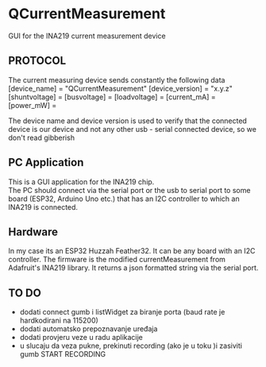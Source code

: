 # QCurrentMeasurement
GUI for the INA219 current measurement device 

PROTOCOL
---------
The current measuring device sends constantly the following data
[device_name] = "QCurrentMeasurement"
[device_version] = "x.y.z"
[shuntvoltage] = <Measured shunt voltage in mV>
[busvoltage] = <Measured bus voltage in V>
[loadvoltage] = <Measured load voltage in V>
[current_mA] = <Measured current in mA>
[power_mW] = <Measured power in mW>

The device name and device version is used to verify that the connected device is 
our device and not any other usb - serial  connected device, so we don't read gibberish


PC Application
---------------
This is a GUI application for the INA219 chip.  
The PC should connect via the serial port or the usb to serial port to some board 
(ESP32, Arduino Uno etc.) that has an I2C controller to which an INA219 is connected.

Hardware
--------
In my case its an ESP32 Huzzah Feather32. 
It can be any board with an I2C controller.
The firmware is the modified currentMeasurement from Adafruit's INA219 library.
It returns a json formatted string via the serial port. 

TO DO
------
- dodati connect gumb i listWidget za biranje porta (baud rate je hardkodirani na 115200)
- dodati automatsko prepoznavanje uređaja
- dodati provjeru veze u radu aplikacije
- u slucaju da veza pukne, prekinuti recording (ako je u toku )i zasiviti gumb START RECORDING

